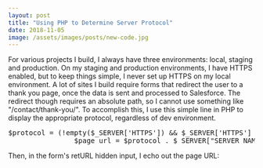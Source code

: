 ```yaml
---
layout: post
title: "Using PHP to Determine Server Protocol"
date: 2018-11-05
image: /assets/images/posts/new-code.jpg
---
```

For various projects I build, I always have three environments: local, staging and production. On my staging and production environments, I have HTTPS enabled, but to keep things simple, I never set up HTTPS on my local environment. A lot of sites I build require forms that redirect the user to a thank you page, once the data is sent and processed to Salesforce. The redirect though requires an absolute path, so I cannot use something like "/contact/thank-you/". To accomplish this, I use this simple line in PHP to display the appropriate protocol, regardless of dev environment.

<pre class="EnlighterJSRAW" data-enlighter-language="php">$protocol = (!empty($_SERVER['HTTPS']) && $_SERVER['HTTPS'] !== 'off' || $_SERVER['SERVER_PORT'] == 443) ? "https://" : "http://";
                $page_url = $protocol . $_SERVER["SERVER_NAME"] . $_SERVER["REQUEST_URI"];</pre>

Then, in the form's retURL hidden input, I echo out the page URL:

<pre class="EnlighterJSRAW" data-enlighter-language="php"><input type="hidden" name="00NC00000067ygp" id="00NC00000067ygp" value="<?php echo $page_url; ?>"></pre>